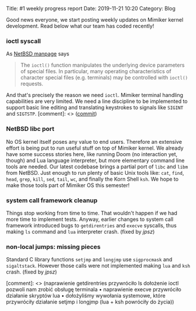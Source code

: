 Title: #1 weekly progress report
Date: 2019-11-21 10:20
Category: Blog

Good news everyone, we start posting weekly updates on Mimiker kernel
development. Read below what our team has coded recently!

### ioctl syscall

As [NetBSD manpage](https://netbsd.gw.com/cgi-bin/man-cgi?ioctl) says

> The `ioctl()` function manipulates the underlying device parameters of
special files.  In particular, many operating characteristics of
character special files (e.g. terminals) may be controlled with
`ioctl()` requests.

And that's precisely the reason we need `ioctl`. Mimiker terminal handling
capabilities are very limited. We need a line discipline to be implemented to
support basic line editing and translating keystrokes to signals like `SIGINT`
and `SIGTSTP`.
[comment]: <> ([commit](https://github.com/cahirwpz/mimiker/commit/9794baa2c9f191b9e6190f19ebe242887a1ba8c8))

### NetBSD libc port

No OS kernel itself poses any value to end users. Therefore an extensive effort
is being put to run useful stuff on top of Mimiker kernel. We already have some
success stories here, like running Doom (no interaction yet, though) and Lua
language interpreter, but more elementary command line tools are needed. Our
latest codebase brings a partial port of `libc` and `libm` from NetBSD. Just
enough to run plenty of basic Unix tools like: `cat`, `find`, `head`, `grep`,
`kill`, `sed`, `tail`, `wc`, and finally the Korn Shell `ksh`. We hope to
make those tools part of Mimiker OS this semester!

### system call framework cleanup

Things stop working from time to time. That wouldn't happen if we had more time
to implement tests. Anyway, earlier changes to system call framework introduced
bugs to `getdirentries` and `execve` syscalls, thus making `ls` command and
`lua` interpreter crash. (fixed by *jpsz*)

### non-local jumps: missing pieces

Standard C library functions `setjmp` and `longjmp` use `sigprocmask` and
`sigaltstack`. However those calls were not implemented making `lua` and `ksh`
crash. (fixed by *jpsz*)

[comment]: <> (naprawienie getdirentries przywróciło ls dołożenie ioctl pozwoli nam zrobić obsługę terminala • naprawienie execve przywróciło działanie skryptów lua • dołożyliśmy wywołania systemowe, które przywróciły działanie setjmp i longjmp (lua + ksh powróciły do życia))
